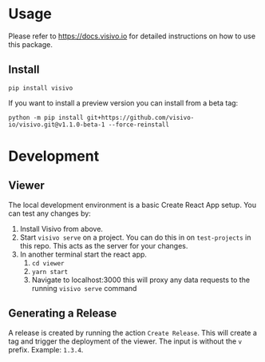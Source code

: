 # Usage

Please refer to https://docs.visivo.io for detailed instructions on how to use this package.

## Install

```
pip install visivo
```

If you want to install a preview version you can install from a beta tag:

```
python -m pip install git+https://github.com/visivo-io/visivo.git@v1.1.0-beta-1 --force-reinstall
```

# Development

## Viewer

The local development environment is a basic Create React App setup.  You can test any changes by:

1. Install Visivo from above.
1. Start `visivo serve` on a project.  You can do this in on `test-projects` in this repo. This acts as the server for your changes.
1. In another terminal start the react app.  
    1. `cd viewer`
    1. `yarn start`
    1. Navigate to localhost:3000 this will proxy any data requests to the running `visivo serve` command 

## Generating a Release

A release is created by running the action `Create Release`.  This will create a tag and trigger the deployment of the viewer. The input is without the `v` prefix. Example: `1.3.4`.
